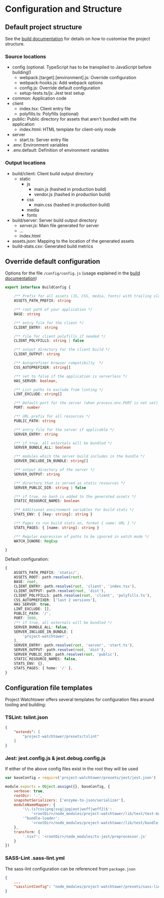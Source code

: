 # Configuration and Structure

## Default project structure

See the [build documentation](./build.md) for details on how to customise the project structure.

### Source locations

* config (optional. TypeScript has to be transpiled to JavaScript before building!)
    * webpack.[target].[environment].js: Override configuration
    * webpack-hooks.js: Add webpack options
    * config.js: Override default configuration
    * setup-tests.ts/js: Jest test setup
* common: Application code
* client
    * index.tsx: Client entry file
    * polyfills.ts: Polyfills (optional)
* public: Public directory for assets that aren't bundled with the application
    * index.html: HTML template for client-only mode
* server
    * start.ts: Server entry file
* .env: Environment variables
* .env.default: Definition of environment variables

### Output locations

* build/client: Client build output directory
    * static
        * js
            * main.js (hashed in production build)
            * vendor.js (hashed in production build)
        * css
            * main.css (hashed in production build)
        * media
        * fonts
* build/server: Server build output directory
    * *server.js*: Main file generated for server
    * ...
    * index.html
* assets.json: Mapping to the location of the generated assets
* build-stats.csv: Generated build metrics

## Override default configuration

Options for the file  `/config/config.js` (usage explained in the [build documentation](./build.md))

```ts
export interface BuildConfig {

    /** Prefix for all assets (JS, CSS, media, fonts) with trailing slash */
    ASSETS_PATH_PREFIX: string

    /** root path of your application */
    BASE: string

    /** entry file for the client */
    CLIENT_ENTRY: string

    /** file for client polyfills if needed */
    CLIENT_POLYFILLS: string | false

    /** output directory for the client build */
    CLIENT_OUTPUT: string

    /** Autoprefixer browser compatibilty  */
    CSS_AUTOPREFIXER: string[]

    /** set to false if the application is serverless */
    HAS_SERVER: boolean,

    /** List paths to exclude from linting */
    LINT_EXCLUDE: string[]

    /** Default port for the server (when process.env.PORT is not set) */
    PORT: number

    /** URL prefix for all resources */
    PUBLIC_PATH: string

    /** entry file for the server if applicable */
    SERVER_ENTRY: string

    /** if true, all externals will be bundled */
    SERVER_BUNDLE_ALL: boolean

    /** modules which the server build includes in the bundle */
    SERVER_INCLUDE_IN_BUNDLE: string[]

    /** output directory of the server */
    SERVER_OUTPUT: string

    /** directory that is served as static resources */
    SERVER_PUBLIC_DIR: string | false

    /** if true, no hash is added to the generated assets */
    STATIC_RESOURCE_NAMES: boolean

    /** Additional environment variables for build stats */
    STATS_ENV: { [key: string]: string }

    /** Pages to run build stats on, format { name: URL } */
    STATS_PAGES: { [name: string]: string }

    /** Regular expression of paths to be ignored in watch mode */
    WATCH_IGNORE: RegExp

}
```

Default configuration:

```ts
{
    ASSETS_PATH_PREFIX: 'static/',
    ASSETS_ROOT: path.resolve(root),
    BASE: root,
    CLIENT_ENTRY: path.resolve(root, 'client', 'index.tsx'),
    CLIENT_OUTPUT: path.resolve(root, 'dist'),
    CLIENT_POLYFILLS: path.resolve(root, 'client', 'polyfills.ts'),
    CSS_AUTOPREFIXER: ['last 2 versions'],
    HAS_SERVER: true,
    LINT_EXCLUDE: [],
    PUBLIC_PATH: '/',
    PORT: 3000,
    /** if true, all externals will be bundled */
    SERVER_BUNDLE_ALL: false,
    SERVER_INCLUDE_IN_BUNDLE: [
        'project-watchtower',
    ],
    SERVER_ENTRY: path.resolve(root, 'server', 'start.ts'),
    SERVER_OUTPUT: path.resolve(root, 'dist'),
    SERVER_PUBLIC_DIR: path.resolve(root, 'public'),
    STATIC_RESOURCE_NAMES: false,
    STATS_ENV: {},
    STATS_PAGES: { home: '/' },
}
```

## Configuration file templates

Project Watchtower offers several templates for configuration files around tooling and building:

### TSLint: tslint.json

```json
{
    "extends": [
        "project-watchtower/presets/tslint"
    ]
}

```

### Jest: jest.config.js & jest.debug.config.js

If either of the above config files exist in the root they will be used

``` js
var baseConfig = require('project-watchtower/presets/jest/jest.json')

module.exports = Object.assign({}, baseConfig, {
    verbose: true,
    rootDir: '.',
    snapshotSerializers: ['enzyme-to-json/serializer'],
    moduleNameMapper: {
        '\\.(s?css|png|svg|jpg|eot|woff|woff2)$':
            '<rootDir>/node_modules/project-watchtower/lib/test/test-mapper.js',
        '^bundle-loader':
            '<rootDir>/node_modules/project-watchtower/lib/test/bundle-loader-mapper.js'
    },
    transform: {
        '.tsx?': '<rootDir>/node_modules/ts-jest/preprocessor.js'
    }
})

```

### SASS-Lint .sass-lint.yml

The sass-lint configuration can be referenced from `package.json`

```json
{
    ...
    "sasslintConfig": "node_modules/project-watchtower/presets/sass-lint/.sass-lint.yml"
}
```
